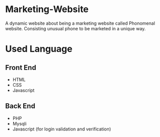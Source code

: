 # Marketing-Website
A dynamic website about being a marketing website called Phonomenal website. Consisting unusual phone to be marketed in a unique way. 
<h1> Used Language </h1>
<h2> Front End </h2>
<ul>
  <li> HTML </li>
  <li> CSS </li>
  <li> Javascript</li>
</ul>
<h2> Back End </h2>
<ul>
  <li> PHP </li>
  <li> Mysqli </li>
  <li> Javascript (for login validation and verification) </li> 
</ul>
